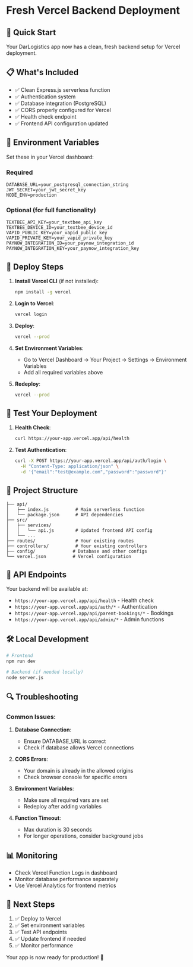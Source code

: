 # Fresh Vercel Backend Deployment

## 🚀 Quick Start

Your DarLogistics app now has a clean, fresh backend setup for Vercel deployment.

## 📋 What's Included

- ✅ Clean Express.js serverless function
- ✅ Authentication system
- ✅ Database integration (PostgreSQL)
- ✅ CORS properly configured for Vercel
- ✅ Health check endpoint
- ✅ Frontend API configuration updated

## 🔧 Environment Variables

Set these in your Vercel dashboard:

### Required
```
DATABASE_URL=your_postgresql_connection_string
JWT_SECRET=your_jwt_secret_key
NODE_ENV=production
```

### Optional (for full functionality)
```
TEXTBEE_API_KEY=your_textbee_api_key
TEXTBEE_DEVICE_ID=your_textbee_device_id
VAPID_PUBLIC_KEY=your_vapid_public_key
VAPID_PRIVATE_KEY=your_vapid_private_key
PAYNOW_INTEGRATION_ID=your_paynow_integration_id
PAYNOW_INTEGRATION_KEY=your_paynow_integration_key
```

## 🚀 Deploy Steps

1. **Install Vercel CLI** (if not installed):
   ```bash
   npm install -g vercel
   ```

2. **Login to Vercel**:
   ```bash
   vercel login
   ```

3. **Deploy**:
   ```bash
   vercel --prod
   ```

4. **Set Environment Variables**:
   - Go to Vercel Dashboard → Your Project → Settings → Environment Variables
   - Add all required variables above

5. **Redeploy**:
   ```bash
   vercel --prod
   ```

## 🧪 Test Your Deployment

1. **Health Check**:
   ```bash
   curl https://your-app.vercel.app/api/health
   ```

2. **Test Authentication**:
   ```bash
   curl -X POST https://your-app.vercel.app/api/auth/login \
     -H "Content-Type: application/json" \
     -d '{"email":"test@example.com","password":"password"}'
   ```

## 📁 Project Structure

```
├── api/
│   ├── index.js          # Main serverless function
│   └── package.json      # API dependencies
├── src/
│   ├── services/
│   │   └── api.js        # Updated frontend API config
│   └── ...
├── routes/               # Your existing routes
├── controllers/          # Your existing controllers
├── config/              # Database and other configs
└── vercel.json          # Vercel configuration
```

## 🔗 API Endpoints

Your backend will be available at:
- `https://your-app.vercel.app/api/health` - Health check
- `https://your-app.vercel.app/api/auth/*` - Authentication
- `https://your-app.vercel.app/api/parent-bookings/*` - Bookings
- `https://your-app.vercel.app/api/admin/*` - Admin functions

## 🛠 Local Development

```bash
# Frontend
npm run dev

# Backend (if needed locally)
node server.js
```

## 🔍 Troubleshooting

### Common Issues:

1. **Database Connection**:
   - Ensure DATABASE_URL is correct
   - Check if database allows Vercel connections

2. **CORS Errors**:
   - Your domain is already in the allowed origins
   - Check browser console for specific errors

3. **Environment Variables**:
   - Make sure all required vars are set
   - Redeploy after adding variables

4. **Function Timeout**:
   - Max duration is 30 seconds
   - For longer operations, consider background jobs

## 📊 Monitoring

- Check Vercel Function Logs in dashboard
- Monitor database performance separately
- Use Vercel Analytics for frontend metrics

## 🎯 Next Steps

1. ✅ Deploy to Vercel
2. ✅ Set environment variables
3. ✅ Test API endpoints
4. ✅ Update frontend if needed
5. ✅ Monitor performance

Your app is now ready for production! 🎉 